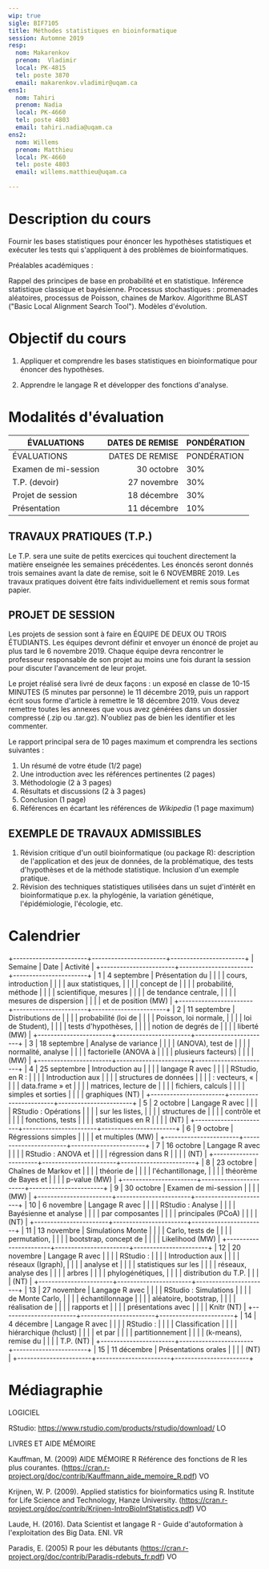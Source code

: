 ```yaml
---
wip: true
sigle: BIF7105
title: Méthodes statistiques en bioinformatique
session: Automne 2019
resp:
  nom: Makarenkov
  prenom:  Vladimir
  local: PK-4815
  tel: poste 3870
  email: makarenkov.vladimir@uqam.ca
ens1:
  nom: Tahiri
  prenom: Nadia
  local: PK-4660
  tel: poste 4803
  email: tahiri.nadia@uqam.ca
ens2:
  nom: Willems
  prenom: Matthieu
  local: PK-4660
  tel: poste 4803
  email: willems.matthieu@uqam.ca
  
---
```


# Description du cours

Fournir les bases statistiques pour énoncer les hypothèses statistiques
et exécuter les tests qui s'appliquent à des problèmes de
bioinformatiques.

Préalables académiques :

Rappel des principes de base en probabilité et en statistique. Inférence
statistique classique et bayésienne. Processus stochastiques :
promenades aléatoires, processus de Poisson, chaines de Markov.
Algorithme BLAST ("Basic Local Alignment Search Tool"). Modèles
d'évolution.


# Objectif du cours

1) Appliquer et comprendre les bases statistiques en bioinformatique
pour énoncer des hypothèses.

2) Apprendre le langage R et développer des fonctions d'analyse.


# Modalités d'évaluation

ÉVALUATIONS | DATES DE REMISE | PONDÉRATION
------------------ | ----------: | --------
       ÉVALUATIONS |       DATES DE REMISE  | PONDÉRATION
   Examen de mi-session |    30 octobre     |     30%
      T.P. (devoir)     |    27 novembre    |     30%
    Projet de session   |    18 décembre    |     30%
       Présentation     |    11 décembre    |     10%

## TRAVAUX PRATIQUES (T.P.)

Le T.P. sera une suite de petits exercices qui touchent directement la
matière enseignée les semaines précédentes. Les énoncés seront
donnés trois semaines avant la date de remise, soit le 6 NOVEMBRE 2019.
Les travaux pratiques doivent être faits individuellement et remis sous
format papier.

## PROJET DE SESSION

Les projets de session sont à faire en ÉQUIPE DE DEUX OU TROIS
ÉTUDIANTS. Les équipes devront définir et envoyer un énoncé de projet au
plus tard le 6 novembre 2019. Chaque équipe devra rencontrer
le professeur responsable de son projet au moins une fois durant la
session pour discuter l'avancement de leur projet.

Le projet réalisé sera livré de deux façons : un exposé en classe
de 10-15 MINUTES (5 minutes par personne) le 11 décembre 2019, puis un
rapport écrit sous forme d'article à remettre le 18 décembre 2019. Vous
devez remettre toutes les annexes que vous avez générées dans un dossier
compressé (.zip ou .tar.gz). N'oubliez pas de bien les identifier et les
commenter.

Le rapport principal sera de 10 pages maximum et comprendra les sections
suivantes :

1) Un résumé de votre étude (1/2 page)
2) Une introduction avec les références pertinentes (2 pages)
3) Méthodologie (2 à 3 pages)
4) Résultats et discussions (2 à 3 pages)
5) Conclusion (1 page)
6) Références en écartant les références de _Wikipedia_ (1 page maximum)

## EXEMPLE DE TRAVAUX ADMISSIBLES

1) Révision critique d'un outil bioinformatique (ou package R):
description de l'application et des jeux de données, de la
problématique, des tests d'hypothèses et de la méthode statistique.
Inclusion d'un exemple pratique.
2) Révision des techniques statistiques utilisées dans un sujet
d'intérêt en bioinformatique p.ex. la phylogénie, la variation
génétique, l'épidémiologie, l'écologie, etc.


# Calendrier

+-----------------------+-----------------------+-----------------------+
| Semaine               | Date                  | Activité              |
+-----------------------+-----------------------+-----------------------+
| 1                     | 4 septembre           | Présentation du       |
|                       |                       | cours, introduction   |
|                       |                       | aux statistiques,     |
|                       |                       | concept de            |
|                       |                       | probabilité, méthode  |
|                       |                       | scientifique, mesures |
|                       |                       | de tendance centrale, |
|                       |                       | mesures de dispersion |
|                       |                       | et de position (MW)   |
+-----------------------+-----------------------+-----------------------+
| 2                     | 11 septembre          | Distributions de      |
|                       |                       | probabilité (loi de   |
|                       |                       | Poisson, loi normale, |
|                       |                       | loi de Student),      |
|                       |                       | tests d'hypothèses,   |
|                       |                       | notion de degrés de   |
|                       |                       | liberté (MW)          |
+-----------------------+-----------------------+-----------------------+
| 3                     | 18 septembre          | Analyse de variance   |
|                       |                       | (ANOVA), test de      |
|                       |                       | normalité, analyse    |
|                       |                       | factorielle (ANOVA à  |
|                       |                       | plusieurs facteurs)   |
|                       |                       | (MW)                  |
+-----------------------+-----------------------+-----------------------+
| 4                     | 25 septembre          | Introduction au       |
|                       |                       | langage R avec        |
|                       |                       | RStudio, en R :       |
|                       |                       | Introduction aux      |
|                       |                       | structures de données |
|                       |                       | : vecteurs, «         |
|                       |                       | data.frame » et       |
|                       |                       | matrices, lecture de  |
|                       |                       | fichiers, calculs     |
|                       |                       | simples et sorties    |
|                       |                       | graphiques (NT)       |
+-----------------------+-----------------------+-----------------------+
| 5                     | 2 octobre             | Langage R avec        |
|                       |                       | RStudio : Opérations  |
|                       |                       | sur les listes,       |
|                       |                       | structures de         |
|                       |                       | contrôle et           |
|                       |                       | fonctions, tests      |
|                       |                       | statistiques en R     |
|                       |                       | (NT)                  |
+-----------------------+-----------------------+-----------------------+
| 6                     | 9 octobre            | Régressions simples   |
|                       |                       | et multiples (MW)     |
+-----------------------+-----------------------+-----------------------+
| 7                     | 16 octobre            | Langage R avec        |
|                       |                       | RStudio : ANOVA et    |
|                       |                       | régression dans R     |
|                       |                       | (NT)                  |
+-----------------------+-----------------------+-----------------------+
| 8                     | 23 octobre            | Chaînes de Markov et  |
|                       |                       | théorie de            |
|                       |                       | l'échantillonage,     |
|                       |                       | théorème de Bayes et  |
|                       |                       | p-value (MW)          |
+-----------------------+-----------------------+-----------------------+
| 9                     | 30 octobre            | Examen de mi-session  |
|                       |                       | (MW)                  |
+-----------------------+-----------------------+-----------------------+
| 10                    | 6 novembre            | Langage R avec        |
|                       |                       | RStudio : Analyse     |
|                       |                       | Bayésienne et analyse |
|                       |                       | par composantes       |
|                       |                       | principales (PCoA)    |
|                       |                       | (NT)                  |
+-----------------------+-----------------------+-----------------------+
| 11                    | 13 novembre           | Simulations Monte     |
|                       |                       | Carlo, tests de       |
|                       |                       | permutation,          |
|                       |                       | bootstrap, concept de |
|                       |                       | Likelihood (MW)       |
+-----------------------+-----------------------+-----------------------+
| 12                    | 20 novembre           | Langage R avec        |
|                       |                       | RStudio :             |
|                       |                       | Introduction aux      |
|                       |                       | réseaux (Igraph),     |
|                       |                       | analyse et            |
|                       |                       | statistiques sur les  |
|                       |                       | réseaux, analyse des  |
|                       |                       | arbres                |
|                       |                       | phylogénétiques,      |
|                       |                       | distribution du T.P.  |
|                       |                       | (NT)                  |
+-----------------------+-----------------------+-----------------------+
| 13                    | 27 novembre           | Langage R avec        |
|                       |                       | RStudio : Simulations |
|                       |                       | de Monte Carlo,       |
|                       |                       | échantillonnage       |
|                       |                       | aléatoire, bootstrap, |
|                       |                       | réalisation de        |
|                       |                       | rapports et           |
|                       |                       | présentations avec    |
|                       |                       | Knitr (NT)            |
+-----------------------+-----------------------+-----------------------+
| 14                    | 4 décembre            | Langage R avec        |
|                       |                       | RStudio :             |
|                       |                       | Classification        |
|                       |                       | hiérarchique (hclust) |
|                       |                       | et par                |
|                       |                       | partitionnement       |
|                       |                       | (k-means), remise du  |
|                       |                       | T.P. (NT)             |
+-----------------------+-----------------------+-----------------------+
| 15                    | 11 décembre           | Présentations orales  |
|                       |                       | (NT)                  |
+-----------------------+-----------------------+-----------------------+


# Médiagraphie

LOGICIEL

RStudio: https://www.rstudio.com/products/rstudio/download/ LO

LIVRES ET AIDE MÉMOIRE

Kauffman, M. (2009) AIDE MÉMOIRE R Référence des fonctions de R les plus
courantes.
(https://cran.r-project.org/doc/contrib/Kauffmann_aide_memoire_R.pdf) VO

Krijnen, W. P. (2009). Applied statistics for bioinformatics using
R. Institute for Life Science and Technology, Hanze University.
(https://cran.r-project.org/doc/contrib/Krijnen-IntroBioInfStatistics.pdf)
VO

Laude, H. (2016). Data Scientist et langage R - Guide d'autoformation à
l'exploitation des Big Data. ENI. VR

Paradis, E. (2005) R pour les débutants
(https://cran.r-project.org/doc/contrib/Paradis-rdebuts_fr.pdf) VO

